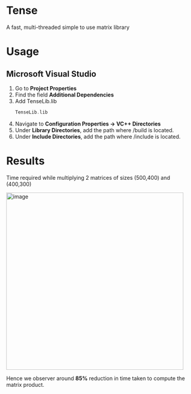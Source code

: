 # Tense
A fast, multi-threaded simple to use matrix library

# Usage
## Microsoft Visual Studio
1) Go to **Project Properties**
2) Find the field **Additional Dependencies**
3) Add TenseLib.lib 
   ```cpp
   TenseLib.lib
   ```
4) Navigate to **Configuration Properties → VC++ Directories**
5) Under **Library Directories**, add the path where /build is located.
6) Under **Include Directories**, add the path where /include is located.
# Results
Time required while multiplying 2 matrices of sizes (500,400) and (400,300)

<img width="470" alt="image" src="https://github.com/user-attachments/assets/64fb7178-c576-4027-ac3f-b83298f3365e" />

Hence we observer around **85%** reduction in time taken to compute the matrix product.
